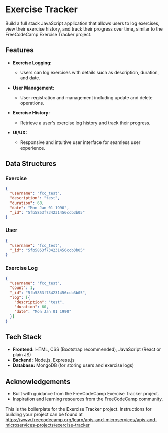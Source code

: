 # Exercise Tracker

Build a full stack JavaScript application that allows users to log exercises, view their exercise history, and track their progress over time, similar to the FreeCodeCamp Exercise Tracker project.

## Features

- **Exercise Logging:**
  - Users can log exercises with details such as description, duration, and date.
  
- **User Management:**
  - User registration and management including update and delete operations.
  
- **Exercise History:**
  - Retrieve a user's exercise log history and track their progress.
  
- **UI/UX:**
  - Responsive and intuitive user interface for seamless user experience.

## Data Structures

### Exercise

```json
{
  "username": "fcc_test",
  "description": "test",
  "duration": 60,
  "date": "Mon Jan 01 1990",
  "_id": "5fb5853f734231456ccb3b05"
}
```

### User

```json
{
  "username": "fcc_test",
  "_id": "5fb5853f734231456ccb3b05"
}
```

### Exercise Log

```json
{
  "username": "fcc_test",
  "count": 1,
  "_id": "5fb5853f734231456ccb3b05",
  "log": [{
    "description": "test",
    "duration": 60,
    "date": "Mon Jan 01 1990"
  }]
}
```

## Tech Stack

- **Frontend:** HTML, CSS (Bootstrap recommended), JavaScript (React or plain JS)
- **Backend:** Node.js, Express.js
- **Database:** MongoDB (for storing users and exercise logs)

## Acknowledgements

- Built with guidance from the FreeCodeCamp Exercise Tracker project.
- Inspiration and learning resources from the FreeCodeCamp community.



This is the boilerplate for the Exercise Tracker project. Instructions for building your project can be found at https://www.freecodecamp.org/learn/apis-and-microservices/apis-and-microservices-projects/exercise-tracker
